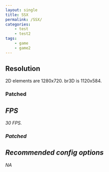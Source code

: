 ```yaml
---
layout: single
title: SSX
permalink: /SSX/
categories: 
    - test
    - test2
tags: 
    - game
    - game2
---
```


## Resolution
2D elements are 1280x720.
br3D is 1120x584.

### Patched
<i class="twa twa-check-mark-button">

## FPS
30 FPS.

### Patched
<i class="twa twa-cross-mark">

## Recommended config options
NA
